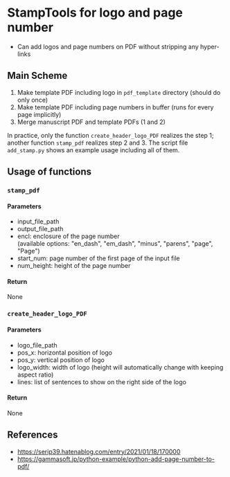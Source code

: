 # StampTools for logo and page number

* Can add logos and page numbers on PDF without stripping any hyper-links

## Main Scheme
1. Make template PDF including logo in `pdf_template` directory (should do only once)
2. Make template PDF including page numbers in buffer (runs for every page implicitly)
3. Merge manuscript PDF and template PDFs (1 and 2)

In practice, only the function `create_header_logo_PDF` realizes the step 1;
another function `stamp_pdf` realizes step 2 and 3.
The script file `add_stamp.py` shows an example usage including all of them.

## Usage of functions
### `stamp_pdf`
#### Parameters
* input_file_path
* output_file_path
* encl: enclosure of the page number  
  (available options: "en_dash", "em_dash", "minus", "parens", "page", "Page")
* start_num: page number of the first page of the input file
* num_height: height of the page number

#### Return
None

### `create_header_logo_PDF`
#### Parameters
* logo_file_path
* pos_x: horizontal position of logo
* pos_y: vertical position of logo
* logo_width: width of logo (height will automatically change with keeping aspect ratio)
* lines: list of sentences to show on the right side of the logo

#### Return
None

## References
* https://serip39.hatenablog.com/entry/2021/01/18/170000
* https://gammasoft.jp/python-example/python-add-page-number-to-pdf/
